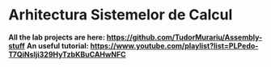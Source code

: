 # Arhitectura Sistemelor de Calcul
**All the lab projects are here: https://github.com/TudorMurariu/Assembly-stuff**
**An useful tutorial: https://www.youtube.com/playlist?list=PLPedo-T7QiNsIji329HyTzbKBuCAHwNFC**
